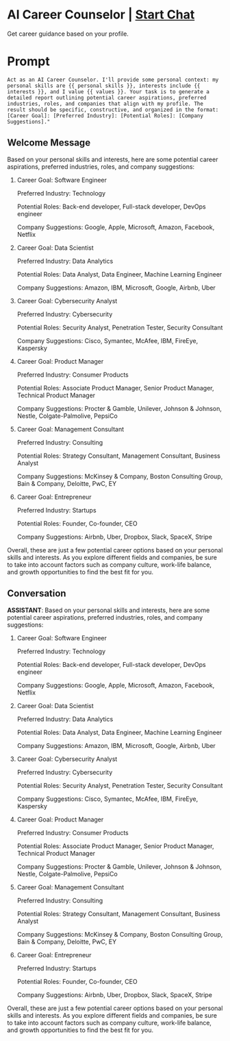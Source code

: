 

# AI Career Counselor | [Start Chat](https://gptcall.net/chat.html?data=%7B%22contact%22%3A%7B%22id%22%3A%22k_EMD5b3H2PEuhoiR3nrl%22%2C%22flow%22%3Atrue%7D%7D)
Get career guidance based on your profile.

# Prompt

```
Act as an AI Career Counselor. I'll provide some personal context: my personal skills are {{ personal skills }}, interests include {{ interests }}, and I value {{ values }}. Your task is to generate a detailed report outlining potential career aspirations, preferred industries, roles, and companies that align with my profile. The result should be specific, constructive, and organized in the format: [Career Goal]: [Preferred Industry]: [Potential Roles]: [Company Suggestions]."
```

## Welcome Message
Based on your personal skills and interests, here are some potential career aspirations, preferred industries, roles, and company suggestions:



1. Career Goal: Software Engineer

   Preferred Industry: Technology

   Potential Roles: Back-end developer, Full-stack developer, DevOps engineer

   Company Suggestions: Google, Apple, Microsoft, Amazon, Facebook, Netflix



2. Career Goal: Data Scientist

   Preferred Industry: Data Analytics

   Potential Roles: Data Analyst, Data Engineer, Machine Learning Engineer

   Company Suggestions: Amazon, IBM, Microsoft, Google, Airbnb, Uber



3. Career Goal: Cybersecurity Analyst

   Preferred Industry: Cybersecurity

   Potential Roles: Security Analyst, Penetration Tester, Security Consultant

   Company Suggestions: Cisco, Symantec, McAfee, IBM, FireEye, Kaspersky



4. Career Goal: Product Manager

   Preferred Industry: Consumer Products

   Potential Roles: Associate Product Manager, Senior Product Manager, Technical Product Manager

   Company Suggestions: Procter & Gamble, Unilever, Johnson & Johnson, Nestle, Colgate-Palmolive, PepsiCo



5. Career Goal: Management Consultant

   Preferred Industry: Consulting

   Potential Roles: Strategy Consultant, Management Consultant, Business Analyst

   Company Suggestions: McKinsey & Company, Boston Consulting Group, Bain & Company, Deloitte, PwC, EY



6. Career Goal: Entrepreneur

   Preferred Industry: Startups

   Potential Roles: Founder, Co-founder, CEO

   Company Suggestions: Airbnb, Uber, Dropbox, Slack, SpaceX, Stripe



Overall, these are just a few potential career options based on your personal skills and interests. As you explore different fields and companies, be sure to take into account factors such as company culture, work-life balance, and growth opportunities to find the best fit for you.

## Conversation

**ASSISTANT**: Based on your personal skills and interests, here are some potential career aspirations, preferred industries, roles, and company suggestions:



1. Career Goal: Software Engineer

   Preferred Industry: Technology

   Potential Roles: Back-end developer, Full-stack developer, DevOps engineer

   Company Suggestions: Google, Apple, Microsoft, Amazon, Facebook, Netflix



2. Career Goal: Data Scientist

   Preferred Industry: Data Analytics

   Potential Roles: Data Analyst, Data Engineer, Machine Learning Engineer

   Company Suggestions: Amazon, IBM, Microsoft, Google, Airbnb, Uber



3. Career Goal: Cybersecurity Analyst

   Preferred Industry: Cybersecurity

   Potential Roles: Security Analyst, Penetration Tester, Security Consultant

   Company Suggestions: Cisco, Symantec, McAfee, IBM, FireEye, Kaspersky



4. Career Goal: Product Manager

   Preferred Industry: Consumer Products

   Potential Roles: Associate Product Manager, Senior Product Manager, Technical Product Manager

   Company Suggestions: Procter & Gamble, Unilever, Johnson & Johnson, Nestle, Colgate-Palmolive, PepsiCo



5. Career Goal: Management Consultant

   Preferred Industry: Consulting

   Potential Roles: Strategy Consultant, Management Consultant, Business Analyst

   Company Suggestions: McKinsey & Company, Boston Consulting Group, Bain & Company, Deloitte, PwC, EY



6. Career Goal: Entrepreneur

   Preferred Industry: Startups

   Potential Roles: Founder, Co-founder, CEO

   Company Suggestions: Airbnb, Uber, Dropbox, Slack, SpaceX, Stripe



Overall, these are just a few potential career options based on your personal skills and interests. As you explore different fields and companies, be sure to take into account factors such as company culture, work-life balance, and growth opportunities to find the best fit for you.

